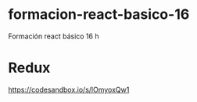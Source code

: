 # formacion-react-basico-16
Formación react básico 16 h


# Redux
https://codesandbox.io/s/lOmyoxQw1